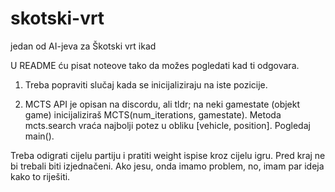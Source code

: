 # skotski-vrt
jedan od AI-jeva za Škotski vrt ikad

U README ću pisat noteove tako da možes pogledati kad ti odgovara.
1. Treba popraviti slučaj kada se inicijaliziraju na iste pozicije.

2. MCTS API je opisan na discordu, ali tldr; na neki gamestate (objekt game) inicijaliziraš MCTS(num_iterations, gamestate). Metoda mcts.search vraća najbolji potez u obliku [vehicle, position]. Pogledaj main(). 

Treba odigrati cijelu partiju i pratiti weight ispise kroz cijelu igru. Pred kraj ne bi trebali biti izjednačeni. Ako jesu, onda imamo problem, no, imam par ideja kako to riješiti.
